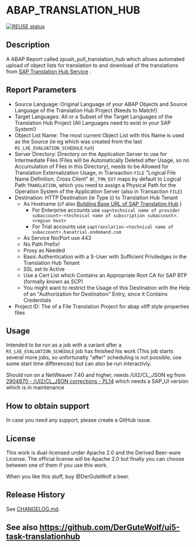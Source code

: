# ABAP_TRANSLATION_HUB
[![REUSE status](https://api.reuse.software/badge/github.com/DerGuteWolf/ABAP_TRANSLATION_HUB)](https://api.reuse.software/info/github.com/DerGuteWolf/ABAP_TRANSLATION_HUB)

## Description
A ABAP Report called zpush_pull_translation_hub which allows automated upload of object lists for translation to and download of the translations from [SAP Translation Hub Service](https://help.sap.com/viewer/p/SAP_TRANSLATION_HUB) .

## Report Parameters
- Source Language: Original Language of your ABAP Objects and Source Language of the Translation Hub Project (Needs to Match!)
- Target Languages: All or a Subset of the Target Languages of the Translation Hub Project (All Languages need to exist in your SAP System!)
- Object List Name: The most current Object List with this Name is used as the Source (ie eg which was created from the last `RS_LXE_EVALUATION_SCHEDULE` run)
- Server Directory: Directory on the Application Server to use for Intermediate Files (Files will be Automatically Deleted after Usage, so no Accumulation of Files in this Directory), needs to be Allowed for Translation Externalization Usage, in Transaction `FILE` "Logical File Name Definition, Cross Client" `BC_T9N_EXT` maps by default to Logical Path `TRANSLATION`, which you need to assign a  Physical Path for the Operation System of the Application Server (also in Transaction `FILE`)
- Destination: HTTP Destination (ie Type `G`) to Translation Hub Tenant
  - As Hostname (cf also [Building Base URL of SAP Translation Hub](https://help.sap.com/viewer/ed6ce7a29bdd42169f5f0d7868bce6eb/Cloud/en-US/3a011fba82644259a2cc3c919863f4b4.html) )
    - For Enterprise accounts use `sap<technical name of provider subaccount>-<technical name of subscription subaccount>.<region host>`
    - For Trial accounts use `saptranslation-<technical name of subaccount>.hanatrial.ondemand.com`
  - As Service No/Port use 443
  - No Path Prefix!
  - Proxy as Needed
  - Basic Authentication with a S-User with Sufficient Priviledges in the Translation Hub Tenant
  - SSL set to Active
  - Use a Cert List which Contains an Appropriate Root CA for SAP BTP (formally known as SCP)
  - You might want to restrict the Usage of this Destination with the Help of an "Authorization for Destination" Entry, since it Contains Credentials
- Project ID: The <translation project ID> of a File Translation Project for abap xliff style properties files

## Usage
Intended to be run as a job with a variant after a `RS_LXE_EVALUATION_SCHEDULE` job has finished his work (This job starts several more jobs, so unfortunatly "after" scheduling is not possible, use some start time differences) but can also be run interactivly.

Should run on a NetWeaver 7.40 and higher, needs /UI2/CL_JSON eg from [2904870 - /UI2/CL_JSON corrections - PL14](https://launchpad.support.sap.com/#/notes/2904870) which needs a SAP_UI version which is in maintenance

## How to obtain support
In case you need any support, please create a GitHub issue.

## License
This work is dual-licensed under Apache 2.0 and the Derived Beer-ware License. The official license will be Apache 2.0 but finally you can choose between one of them if you use this work.

When you like this stuff, buy @DerGuteWolf a beer.

## Release History
See [CHANGELOG.md](CHANGELOG.md).

## See also https://github.com/DerGuteWolf/ui5-task-translationhub
